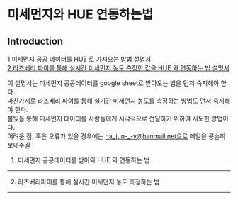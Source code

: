 미세먼지와 HUE 연동하는법 
===================
Introduction
------------
[1.미세먼지 공공 데이터를 HUE 로 가져오는 방법 설명서](#index)	
[2.라즈베리 파이를 통해 실시간 미세먼지 농도 측정한 값을 HUE 와 연동하는 법 설명서](#index)	

이 설명서는 미세먼지 공공데이터를 google sheet로 받아오는 법을 먼저 숙지해야 한다.  
마찬가지로 라즈베리 파이를 통해 실기간 미세먼지 농도를 측정하는 방법도 먼저 숙지해야 한다.  
불빛을 통해 미세먼지 데이터를 사람들에게 시각적으로 전달하기 위하여 시도한 방법이다.   
어려운 점, 혹은 오류가 있을 경우에는  ha_jun-_-v@hanmail.net으로 메일을 공손히 보내주길 



1. 미세먼지 공공데이터를 받아와 HUE 와 연동하는 법 
---------------------------------------

2. 라즈베리파이를 통해 실시간 미세먼지 농도 측정하는 법 
------------------------------------------



